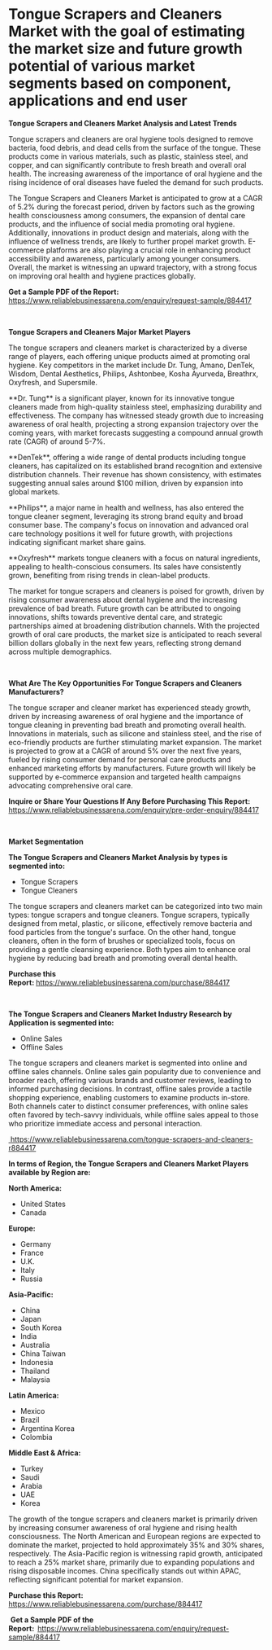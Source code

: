 <p><h1>Tongue Scrapers and Cleaners Market with the goal of estimating the market size and future growth potential of various market segments based on component, applications and end user</h1></p><p><strong>Tongue Scrapers and Cleaners Market Analysis and Latest Trends</strong></p>
<p><p>Tongue scrapers and cleaners are oral hygiene tools designed to remove bacteria, food debris, and dead cells from the surface of the tongue. These products come in various materials, such as plastic, stainless steel, and copper, and can significantly contribute to fresh breath and overall oral health. The increasing awareness of the importance of oral hygiene and the rising incidence of oral diseases have fueled the demand for such products.</p><p>The Tongue Scrapers and Cleaners Market is anticipated to grow at a CAGR of 5.2% during the forecast period, driven by factors such as the growing health consciousness among consumers, the expansion of dental care products, and the influence of social media promoting oral hygiene. Additionally, innovations in product design and materials, along with the influence of wellness trends, are likely to further propel market growth. E-commerce platforms are also playing a crucial role in enhancing product accessibility and awareness, particularly among younger consumers. Overall, the market is witnessing an upward trajectory, with a strong focus on improving oral health and hygiene practices globally.</p></p>
<p><strong>Get a Sample PDF of the Report:&nbsp;</strong> <a href="https://www.reliablebusinessarena.com/enquiry/request-sample/884417?utm_campaign=2680&utm_medium=2&utm_source=Github&utm_content=ia&utm_term=15042025&utm_id=tongue-scrapers-and-cleaners">https://www.reliablebusinessarena.com/enquiry/request-sample/884417</a></p>
<p>&nbsp;</p>
<p><strong>Tongue Scrapers and Cleaners Major Market Players</strong></p>
<p><p>The tongue scrapers and cleaners market is characterized by a diverse range of players, each offering unique products aimed at promoting oral hygiene. Key competitors in the market include Dr. Tung, Amano, DenTek, Wisdom, Dental Aesthetics, Philips, Ashtonbee, Kosha Ayurveda, Breathrx, Oxyfresh, and Supersmile.</p><p>**Dr. Tung** is a significant player, known for its innovative tongue cleaners made from high-quality stainless steel, emphasizing durability and effectiveness. The company has witnessed steady growth due to increasing awareness of oral health, projecting a strong expansion trajectory over the coming years, with market forecasts suggesting a compound annual growth rate (CAGR) of around 5-7%.</p><p>**DenTek**, offering a wide range of dental products including tongue cleaners, has capitalized on its established brand recognition and extensive distribution channels. Their revenue has shown consistency, with estimates suggesting annual sales around $100 million, driven by expansion into global markets.</p><p>**Philips**, a major name in health and wellness, has also entered the tongue cleaner segment, leveraging its strong brand equity and broad consumer base. The company's focus on innovation and advanced oral care technology positions it well for future growth, with projections indicating significant market share gains.</p><p>**Oxyfresh** markets tongue cleaners with a focus on natural ingredients, appealing to health-conscious consumers. Its sales have consistently grown, benefiting from rising trends in clean-label products.</p><p>The market for tongue scrapers and cleaners is poised for growth, driven by rising consumer awareness about dental hygiene and the increasing prevalence of bad breath. Future growth can be attributed to ongoing innovations, shifts towards preventive dental care, and strategic partnerships aimed at broadening distribution channels. With the projected growth of oral care products, the market size is anticipated to reach several billion dollars globally in the next few years, reflecting strong demand across multiple demographics.</p></p>
<p>&nbsp;</p>
<p><strong>What Are The Key Opportunities For Tongue Scrapers and Cleaners Manufacturers?</strong></p>
<p><p>The tongue scraper and cleaner market has experienced steady growth, driven by increasing awareness of oral hygiene and the importance of tongue cleaning in preventing bad breath and promoting overall health. Innovations in materials, such as silicone and stainless steel, and the rise of eco-friendly products are further stimulating market expansion. The market is projected to grow at a CAGR of around 5% over the next five years, fueled by rising consumer demand for personal care products and enhanced marketing efforts by manufacturers. Future growth will likely be supported by e-commerce expansion and targeted health campaigns advocating comprehensive oral care.</p></p>
<p><strong>Inquire or Share Your Questions If Any Before Purchasing This Report:</strong> <a href="https://www.reliablebusinessarena.com/enquiry/pre-order-enquiry/884417?utm_campaign=2680&utm_medium=2&utm_source=Github&utm_content=ia&utm_term=15042025&utm_id=tongue-scrapers-and-cleaners">https://www.reliablebusinessarena.com/enquiry/pre-order-enquiry/884417</a></p>
<p>&nbsp;</p>
<p><strong>Market Segmentation</strong></p>
<p><strong>The Tongue Scrapers and Cleaners Market Analysis by types is segmented into:</strong></p>
<p><ul><li>Tongue Scrapers</li><li>Tongue Cleaners</li></ul></p>
<p><p>The tongue scrapers and cleaners market can be categorized into two main types: tongue scrapers and tongue cleaners. Tongue scrapers, typically designed from metal, plastic, or silicone, effectively remove bacteria and food particles from the tongue's surface. On the other hand, tongue cleaners, often in the form of brushes or specialized tools, focus on providing a gentle cleansing experience. Both types aim to enhance oral hygiene by reducing bad breath and promoting overall dental health.</p></p>
<p><strong>Purchase this Report:&nbsp;</strong><a href="https://www.reliablebusinessarena.com/purchase/884417?utm_campaign=2680&utm_medium=2&utm_source=Github&utm_content=ia&utm_term=15042025&utm_id=tongue-scrapers-and-cleaners">https://www.reliablebusinessarena.com/purchase/884417</a></p>
<p>&nbsp;</p>
<p><strong>The Tongue Scrapers and Cleaners Market Industry Research by Application is segmented into:</strong></p>
<p><ul><li>Online Sales</li><li>Offline Sales</li></ul></p>
<p><p>The tongue scrapers and cleaners market is segmented into online and offline sales channels. Online sales gain popularity due to convenience and broader reach, offering various brands and customer reviews, leading to informed purchasing decisions. In contrast, offline sales provide a tactile shopping experience, enabling customers to examine products in-store. Both channels cater to distinct consumer preferences, with online sales often favored by tech-savvy individuals, while offline sales appeal to those who prioritize immediate access and personal interaction.</p></p>
<p><a href="https://www.reliablebusinessarena.com/tongue-scrapers-and-cleaners-r884417?utm_campaign=2680&utm_medium=2&utm_source=Github&utm_content=ia&utm_term=15042025&utm_id=tongue-scrapers-and-cleaners">&nbsp;https://www.reliablebusinessarena.com/tongue-scrapers-and-cleaners-r884417</a></p>
<p><strong>In terms of Region, the Tongue Scrapers and Cleaners Market Players available by Region are:</strong></p>
<p>
    <p> <strong> North America: </strong>
        <ul>
            <li>United States</li>
            <li>Canada</li>
        </ul>
        </p> 
    <p> <strong> Europe: </strong>
        <ul>
            <li>Germany</li>
            <li>France</li>
            <li>U.K.</li>
            <li>Italy</li>
            <li>Russia</li>
        </ul>
        </p> 
    <p> <strong> Asia-Pacific: </strong>
        <ul>
            <li>China</li>
            <li>Japan</li>
            <li>South Korea</li>
            <li>India</li>
            <li>Australia</li>
            <li>China Taiwan</li>
            <li>Indonesia</li>
            <li>Thailand</li>
            <li>Malaysia</li>
        </ul>
        </p> 
    <p> <strong> Latin America: </strong>
        <ul>
            <li>Mexico</li>
            <li>Brazil</li>
            <li>Argentina Korea</li>
            <li>Colombia</li>
        </ul>
        </p> 
    <p> <strong> Middle East & Africa: </strong>
        <ul>
            <li>Turkey</li>
            <li>Saudi</li>
            <li>Arabia</li>
            <li>UAE</li>
            <li>Korea</li>
        </ul>
    </p>
    </p>
<p><p>The growth of the tongue scrapers and cleaners market is primarily driven by increasing consumer awareness of oral hygiene and rising health consciousness. The North American and European regions are expected to dominate the market, projected to hold approximately 35% and 30% shares, respectively. The Asia-Pacific region is witnessing rapid growth, anticipated to reach a 25% market share, primarily due to expanding populations and rising disposable incomes. China specifically stands out within APAC, reflecting significant potential for market expansion.</p></p>
<p><strong>Purchase this Report: </strong><a href="https://www.reliablebusinessarena.com/purchase/884417?utm_campaign=2680&utm_medium=2&utm_source=Github&utm_content=ia&utm_term=15042025&utm_id=tongue-scrapers-and-cleaners">https://www.reliablebusinessarena.com/purchase/884417</a></p>
<p>&nbsp;<strong>Get a Sample PDF of the Report:&nbsp;&nbsp;</strong><a href="https://www.reliablebusinessarena.com/enquiry/request-sample/884417?utm_campaign=2680&utm_medium=2&utm_source=Github&utm_content=ia&utm_term=15042025&utm_id=tongue-scrapers-and-cleaners">https://www.reliablebusinessarena.com/enquiry/request-sample/884417</a></p>
<p><strong></strong></p>
<p><p></p><p></p><p></p></p>